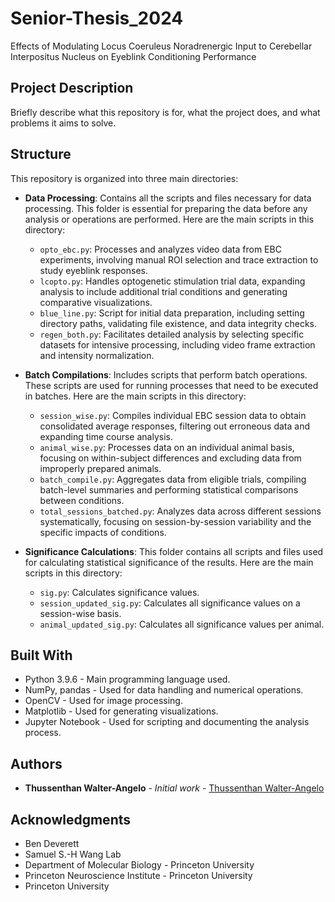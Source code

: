 # Senior-Thesis_2024
Effects of Modulating Locus Coeruleus Noradrenergic Input to Cerebellar Interpositus Nucleus on Eyeblink Conditioning Performance

## Project Description
Briefly describe what this repository is for, what the project does, and what problems it aims to solve.

## Structure
This repository is organized into three main directories:

- **Data Processing**: Contains all the scripts and files necessary for data processing. This folder is essential for preparing the data before any analysis or operations are performed. Here are the main scripts in this directory:
  - `opto_ebc.py`: Processes and analyzes video data from EBC experiments, involving manual ROI selection and trace extraction to study eyeblink responses.
  - `lcopto.py`: Handles optogenetic stimulation trial data, expanding analysis to include additional trial conditions and generating comparative visualizations.
  - `blue_line.py`: Script for initial data preparation, including setting directory paths, validating file existence, and data integrity checks.
  - `regen_both.py`: Facilitates detailed analysis by selecting specific datasets for intensive processing, including video frame extraction and intensity normalization.

- **Batch Compilations**: Includes scripts that perform batch operations. These scripts are used for running processes that need to be executed in batches. Here are the main scripts in this directory:
  - `session_wise.py`: Compiles individual EBC session data to obtain consolidated average responses, filtering out erroneous data and expanding time course analysis.
  - `animal_wise.py`: Processes data on an individual animal basis, focusing on within-subject differences and excluding data from improperly prepared animals.
  - `batch_compile.py`: Aggregates data from eligible trials, compiling batch-level summaries and performing statistical comparisons between conditions.
  - `total_sessions_batched.py`: Analyzes data across different sessions systematically, focusing on session-by-session variability and the specific impacts of conditions.

- **Significance Calculations**: This folder contains all scripts and files used for calculating statistical significance of the results. Here are the main scripts in this directory:
  - `sig.py`: Calculates significance values.
  - `session_updated_sig.py`: Calculates all significance values on a session-wise basis.
  - `animal_updated_sig.py`: Calculates all significance values per animal.

## Built With
- Python 3.9.6 - Main programming language used.
- NumPy, pandas - Used for data handling and numerical operations.
- OpenCV - Used for image processing.
- Matplotlib - Used for generating visualizations.
- Jupyter Notebook - Used for scripting and documenting the analysis process.

## Authors
- **Thussenthan Walter-Angelo** - *Initial work* - [Thussenthan Walter-Angelo](https://github.com/thussenthanwalter-angelo)

## Acknowledgments
- Ben Deverett
- Samuel S.-H Wang Lab
- Department of Molecular Biology - Princeton University
- Princeton Neuroscience Institute - Princeton University
- Princeton University